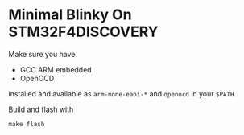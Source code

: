 Minimal Blinky On STM32F4DISCOVERY
===

Make sure you have
* GCC ARM embedded
* OpenOCD

installed and available as `arm-none-eabi-*` and `openocd` in your `$PATH`.

Build and flash with
```language-bash
make flash
```
